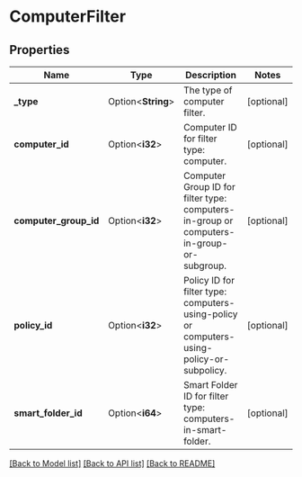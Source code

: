 # ComputerFilter

## Properties

Name | Type | Description | Notes
------------ | ------------- | ------------- | -------------
**_type** | Option<**String**> | The type of computer filter. | [optional]
**computer_id** | Option<**i32**> | Computer ID for filter type: computer. | [optional]
**computer_group_id** | Option<**i32**> | Computer Group ID for filter type: computers-in-group or computers-in-group-or-subgroup. | [optional]
**policy_id** | Option<**i32**> | Policy ID for filter type: computers-using-policy or computers-using-policy-or-subpolicy. | [optional]
**smart_folder_id** | Option<**i64**> | Smart Folder ID for filter type: computers-in-smart-folder. | [optional]

[[Back to Model list]](../README.md#documentation-for-models) [[Back to API list]](../README.md#documentation-for-api-endpoints) [[Back to README]](../README.md)


